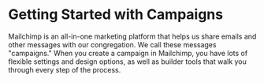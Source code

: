 # Getting Started with Campaigns

Mailchimp is an all-in-one marketing platform that helps us share emails and other messages with our congregation. We call these messages "campaigns." When you create a campaign in Mailchimp, you have lots of flexible settings and design options, as well as builder tools that walk you through every step of the process.

